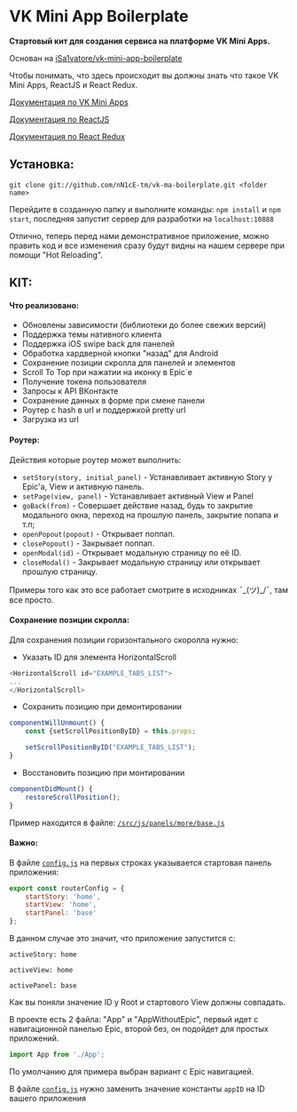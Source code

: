 # VK Mini App Boilerplate
**Стартовый кит для создания сервиса на платформе VK Mini Apps.**

Основан на [iSa1vatore/vk-mini-app-boilerplate](https://github.com/iSa1vatore/vk-mini-app-boilerplate)

Чтобы понимать, что здесь происходит вы должны знать что такое VK Mini Apps,  ReactJS и React Redux.

[Документация по VK Mini Apps](https://vk.com/dev/vk_apps_docs)

[Документация по ReactJS](https://ru.reactjs.org/docs/getting-started.html)

[Документация по React Redux](https://rajdee.gitbooks.io/redux-in-russian/content/)

## Установка:
`git clone git://github.com/nN1cE-tm/vk-ma-boilerplate.git <folder name>`

Перейдите в созданную папку и выполните команды: `npm install` и `npm start`, последняя запустит сервер для разработки на `localhost:10888`

Отлично, теперь перед нами демонстративное приложение, можно править код и все изменения сразу будут видны на нашем сервере при помощи "Hot Reloading".

## KIT:
#### Что реализовано:
- Обновлены зависимости (библиотеки до более свежих версий)
- Поддержка темы нативного клиента
- Поддержка iOS swipe back для панелей
- Обработка хардверной кнопки "назад" для Android
- Сохранение позиции скролла для панелей и элементов
- Scroll To Top при нажатии на иконку в Epic`e
- Получение токена пользователя
- Запросы к API ВКонтакте
- Сохранение данных в форме при смене панели
- Роутер с hash в url и поддержкой pretty url
- Загрузка из url

#### Роутер:
Действия которые роутер может выполнить:
- `setStory(story, initial_panel)` - Устанавливает активную Story у Epic'a, View и активную панель.
- `setPage(view, panel)` - Устанавливает активный View и Panel
- `goBack(from)` - Совершает действие назад, будь то закрытие модального окна, переход на прошлую панель, закрытие попапа и т.п;
- `openPopout(popout)` -  Открывает поппап.
- `closePopout()` - Закрывает поппап.
- `openModal(id)` - Открывает модальную страницу по её ID.
- `closeModal()` - Закрывает модальную страницу или открывает прошлую страницу.

Примеры того как это все работает смотрите в исходниках ¯\_(ツ)_/¯, там все просто.

#### Сохранение позиции скролла:
Для сохранения позиции горизонтального скоролла нужно:

- Указать ID для элемента HorizontalScroll
```javascript
<HorizontalScroll id="EXAMPLE_TABS_LIST">
...
</HorizontalScroll>
```
- Сохранить позицию при демонтировании
```javascript
componentWillUnmount() {
    const {setScrollPositionByID} = this.props;

    setScrollPositionByID("EXAMPLE_TABS_LIST");
}
```
- Восстановить позицию при монтировании
```javascript
componentDidMount() {
    restoreScrollPosition();
}
```
Пример находится в файле: [`/src/js/panels/more/base.js`](https://github.com/N1cE-tm/vk-ma-boilerplate/blob/master/src/js/panels/more/base.js)
#### Важно:
В файле [`config.js`](https://github.com/N1cE-tm/vk-ma-boilerplate/blob/master/src/config.js#L4-L6) на первых строках указывается стартовая панель приложения:
```javascript
export const routerConfig = {
    startStory: 'home',
    startView: 'home',
    startPanel: 'base'
};
```
В данном случае это значит, что приложение запустится с:

`activeStory: home`

`activeView: home`

`activePanel: base`

Как вы поняли значение ID у Root и стартового View должны совпадать.

В проекте есть 2 файла: "App" и "AppWithoutEpic", первый идет с навигационной панелью Epic, второй без, он подойдет для простых приложений.
```javascript
import App from './App';
```
По умолчанию для примера выбран вариант с Epic навигацией.

В файле [`config.js`](https://github.com/N1cE-tm/vk-ma-boilerplate/blob/master/src/config.js#L2) нужно заменить значение константы `appID` на ID вашего приложения